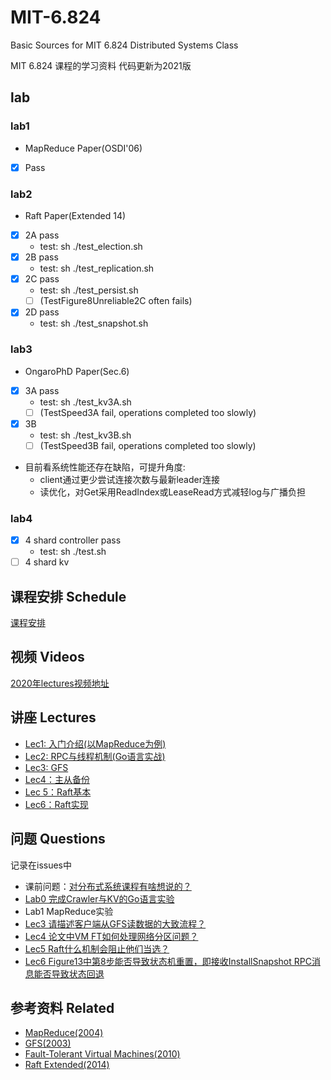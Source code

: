 # MIT-6.824
Basic Sources for MIT 6.824 Distributed Systems Class

MIT 6.824 课程的学习资料 代码更新为2021版


## lab

### lab1
-	MapReduce Paper(OSDI'06)  
- [x]	Pass

### lab2  
-	Raft Paper(Extended 14)  
- [x]	2A pass  
	- test: sh ./test_election.sh  
- [x]	2B pass
	- test: sh ./test_replication.sh  
- [x]   2C pass  
	- test: sh ./test_persist.sh  
	- [ ] (TestFigure8Unreliable2C often fails) 
- [x]   2D pass
	- test: sh ./test_snapshot.sh  

### lab3
-	OngaroPhD Paper(Sec.6)  
- [x]	3A pass
	- test: sh ./test_kv3A.sh
	- [ ] (TestSpeed3A fail, operations completed too slowly)  
- [x]   3B  
	- test: sh ./test_kv3B.sh  
	- [ ] (TestSpeed3B fail, operations completed too slowly)  
- 目前看系统性能还存在缺陷，可提升角度:
	- client通过更少尝试连接次数与最新leader连接  
	- 读优化，对Get采用ReadIndex或LeaseRead方式减轻log与广播负担  

### lab4
- [x]	4 shard controller pass
	- test: sh ./test.sh
- [ ]	4 shard kv  

## 课程安排 Schedule

[课程安排](https://pdos.csail.mit.edu/6.824/schedule.html)

## 视频 Videos

[2020年lectures视频地址](https://www.bilibili.com/video/av87684880)

## 讲座 Lectures

- [Lec1: 入门介绍(以MapReduce为例)](https://github.com/chaozh/MIT-6.824/issues/2)
- [Lec2: RPC与线程机制(Go语言实战)](https://github.com/chaozh/MIT-6.824/issues/3)
- [Lec3: GFS](https://github.com/chaozh/MIT-6.824/issues/6)
- [Lec4：主从备份](https://github.com/chaozh/MIT-6.824/issues/7)
- [Lec 5：Raft基本](https://github.com/chaozh/MIT-6.824/issues/9)
- [Lec6：Raft实现](https://github.com/chaozh/MIT-6.824/issues/10)

## 问题 Questions

记录在issues中

- 课前问题：[对分布式系统课程有啥想说的？](https://github.com/chaozh/MIT-6.824/issues/1)
- [Lab0 完成Crawler与KV的Go语言实验](https://github.com/chaozh/MIT-6.824/issues/4)
- Lab1 MapReduce实验
- [Lec3 请描述客户端从GFS读数据的大致流程？](https://github.com/chaozh/MIT-6.824/issues/6)
- [Lec4 论文中VM FT如何处理网络分区问题？](https://github.com/chaozh/MIT-6.824/issues/7)
- [Lec5 Raft什么机制会阻止他们当选？](https://github.com/chaozh/MIT-6.824/issues/9)
- [Lec6 Figure13中第8步能否导致状态机重置，即接收InstallSnapshot RPC消息能否导致状态回退](https://github.com/chaozh/MIT-6.824/issues/10)

## 参考资料 Related

- [MapReduce(2004)](https://pdos.csail.mit.edu/6.824/papers/mapreduce.pdf)
- [GFS(2003)](https://static.googleusercontent.com/media/research.google.com/zh-CN//archive/gfs-sosp2003.pdf)
- [Fault-Tolerant Virtual Machines(2010)](https://pdos.csail.mit.edu/6.824/papers/vm-ft.pdf)
- [Raft Extended(2014)](https://pdos.csail.mit.edu/6.824/papers/raft-extended.pdf)


